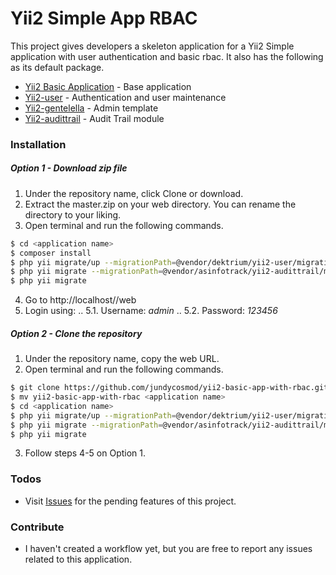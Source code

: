 # Yii2 Simple App RBAC

This project gives developers a skeleton application for a Yii2 Simple application with user authentication and basic rbac. It also has the following as its default package.

  - [Yii2 Basic Application](https://github.com/yiisoft/yii2) - Base application
  - [Yii2-user](https://github.com/dektrium/yii2-user) - Authentication and user maintenance
  - [Yii2-gentelella](https://github.com/yiister/yii2-gentelella) - Admin template
  - [Yii2-audittrail](https://github.com/ximplexsoft/yii2-audittrail) - Audit Trail module
### Installation
##### Option 1 - Download zip file
1. Under the repository name, click Clone or download.
2. Extract the master.zip on your web directory. You can rename the directory to your liking.
3. Open terminal and run the following commands.
```sh
$ cd <application name>
$ composer install
$ php yii migrate/up --migrationPath=@vendor/dektrium/yii2-user/migrations
$ php yii migrate --migrationPath=@vendor/asinfotrack/yii2-audittrail/migrations
$ php yii migrate
```
4. Go to http://localhost/<application name>/web
5. Login using:
.. 5.1. Username: *admin*
.. 5.2. Password: *123456*
##### Option 2 - Clone the repository
1. Under the repository name, copy the web URL.
2. Open terminal and run the following commands.
```sh
$ git clone https://github.com/jundycosmod/yii2-basic-app-with-rbac.git
$ mv yii2-basic-app-with-rbac <application name>
$ cd <application name>
$ php yii migrate/up --migrationPath=@vendor/dektrium/yii2-user/migrations
$ php yii migrate --migrationPath=@vendor/asinfotrack/yii2-audittrail/migrations
$ php yii migrate
```
3. Follow steps 4-5 on Option 1.

### Todos

 - Visit [Issues](https://github.com/jundycosmod/yii2-basic-app-with-rbac/issues) for the pending features of this project.
### Contribute
- I haven't created a workflow yet, but you are free to report any issues related to this application.
 
